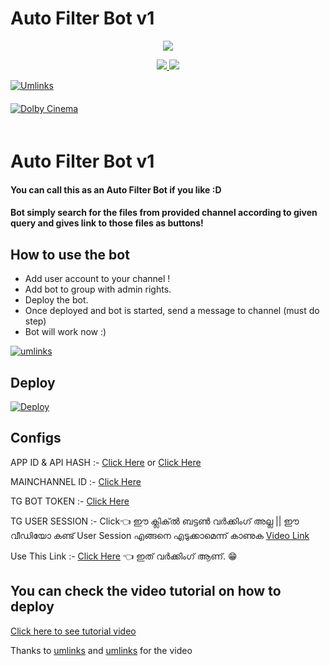 # Auto Filter Bot v1

<p align="center">
  <a href="https://www.python.org">
    <img src="http://ForTheBadge.com/images/badges/made-with-python.svg">

  </a>
</p>
<p align="center">
  <a href="https://github.com/selfie-bd/Auto-Filter-Bot/stargazers">
    <img src="https://img.shields.io/github/stars/selfie-bd/Auto-Filter-Bot?style=social">

  </a>
  
  <a href="https://github.com/selfie-bd/Auto-Filter-Bot/fork">
    <img src="https://img.shields.io/github/forks/selfie-bd/Auto-Filter-Bot?label=Fork&style=social">

  </a>  
</p>

[![Umlinks](https://img.shields.io/badge/Umlinks-Channel-orange?style=for-the-badge&logo=telegram)](https://telegram.dog/umlinks)  
ㅤㅤㅤㅤㅤㅤㅤ  
[![Dolby Cinema](https://img.shields.io/badge/Dolby-Cinema-red?style=flat&logo=telegram)](https://telegram.dog/Dolby_cinema)  
ㅤㅤㅤㅤㅤㅤㅤ  

# Auto Filter Bot v1

#### You can call this as an Auto Filter Bot if you like :D
#### Bot simply search for the files from provided channel according to given query and gives link to those files as buttons!

## How to use the bot
* Add user account to your channel !
* Add bot to group with admin rights.
* Deploy the bot.
* Once deployed and bot is started, send a message to channel (must do step)
* Bot will work now :)

[![umlinks](https://img.shields.io/badge/Connect-Telegram-red?style=flat&logo=telegram)](https://telegram.dog/umlinks)


## Deploy


[![Deploy](https://www.herokucdn.com/deploy/button.svg)](https://heroku.com/deploy?template=https://github.com/selfie-bd/Auto-Filter-Bot)



## Configs

APP ID & API HASH :- [Click Here](https://telegram.dog/UseTGSBot) or [Click Here](https://my.telegram.org/auth)

MAINCHANNEL ID    :- [Click Here](https://telegram.dog/ChannelIDHEXbot)

TG BOT TOKEN      :- [Click Here](https://telegram.dog/BotFather) 

TG USER SESSION   :- Click👈 ഈ ക്ലിക്ൽ ബട്ടൺ വർക്കിംഗ്‌ അല്ല  || ഈ വീഡിയോ കണ്ട് User Session എങ്ങനെ എടുക്കാമെന്ന് കാണുക [Video Link](https://youtu.be/WUN_12-dYOM)

Use This Link     :- [Click Here](https://repl.it/@prgofficial/String-Gen) 👈 ഇത് വർക്കിംഗ്‌ ആണ്. 😁

## You can check the video tutorial on how to deploy

[Click here to see tutorial video](https://youtu.be/d_oX4b7ucWM)

Thanks to [umlinks](https://telegram.dog/umlinks) and [umlinks](https://telegram.dog/umlinks) for the video
